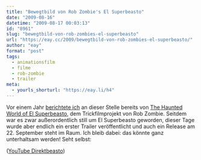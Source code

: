 ```yaml
---
title: "Bewegtbild von Rob Zombie's El Superbeasto"
date: "2009-08-16"
datetime: "2009-08-17 00:03:13"
id: "8961"
slug: "bewegtbild-von-rob-zombies-el-superbeasto"
url: "https://eay.cc/2009/bewegtbild-von-rob-zombies-el-superbeasto/"
author: "eay"
format: "post"
tags:
  - animationsfilm
  - filme
  - rob-zombie
  - trailer
meta:
  - yourls_shorturl: "https://eay.li/h4"
---
```


Vor einem Jahr [berichtete ich](//eay.cc/2008/the-haunted-world-of-el-superbeasto/) an dieser Stelle bereits von [The Haunted World of El Superbeasto](http://www.imdb.com/title/tt0419724/), dem Trickfilmprojekt von Rob Zombie. Seitdem war es zwar außerordentlich still um El Superbeasto geworden, dieser Tage wurde aber endlich ein erster Trailer veröffentlicht und auch ein Release am 22. September steht im Raum. Ich bleib dabei: das könnte ganz unterhaltsam werden! Seht selbst:

 ([YouTube Direktbeasto](http://www.youtube.com/watch?v=shD5a0KPR3E))
